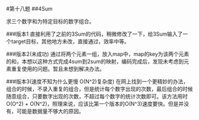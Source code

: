 #第十八题
##4Sum

求三个数字和为特定目标的数字组合。

###版本1
直接利用了之前的3Sum的代码，稍微修改了一下，给3Sum输入了一个target目标，其他地方未改，直接通过，效率中等。

###版本2(未成功)
通过将两个元素一组，放入map中，map的key为该两个元素的和，本想以这种方式完成4sum到2sum的映射，编码完成后，发现未考虑到元素重复使用的问题。暂且未想到解决办法。

###版本3(速度不知为什么更慢 O(N^2)复杂度)
在网上找到一个更精妙的办法，组合的时候，不录入重复的组合，但是统计每个数字出现的次数，最后组合的时候随意组合，只要数字出现的次数，不超过每个数字的统计次数即可。该方法用时 O(O^2) + O(N^2)，照理来说，应该比第一个版本的O(N^3)速度要快。但是并没有，可能是数据量不够大的原因。